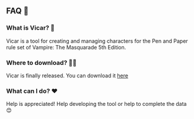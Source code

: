 ## FAQ 🤔

### What is Vicar? 🧛
Vicar is a tool for creating and managing characters for the Pen and Paper rule set of Vampire: The Masquarade 5th Edition. 

### Where to download? 🤷‍♂️
Vicar is finally released. You can download it [here](https://github.com/VicarTeam/Vicar/releases)

### What can I do? ❤️
Help is appreciated! Help developing the tool or help to complete the data 😊
